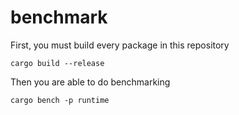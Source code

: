 # benchmark

First, you must build every package in this repository

```shell
cargo build --release
```

Then you are able to do benchmarking

```shell
cargo bench -p runtime
```
